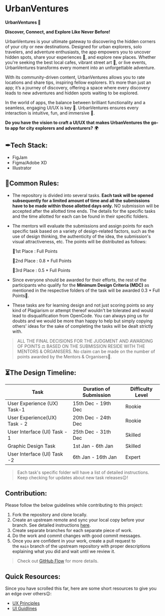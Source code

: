 # UrbanVentures
**UrbanVentures 🌆**

**Discover, Connect, and Explore Like Never Before!**

UrbanVentures is your ultimate gateway to discovering the hidden corners of your city or new destinations. Designed for urban explorers, solo travelers, and adventure enthusiasts, the app empowers you to uncover hidden spots, share your experiences 📸, and explore new places. Whether you're seeking the best local cafes, vibrant street art 🎨, or live events, UrbanVentures transforms every moment into an unforgettable adventure.

With its community-driven content, UrbanVentures allows you to rate locations and share tips, inspiring fellow explorers. It’s more than just an app; it’s a journey of discovery, offering a space where every discovery leads to new adventures and hidden spots waiting to be explored.

In the world of apps, the balance between brilliant functionality and a seamless, engaging UI/UX is key 🔑. UrbanVentures ensures every interaction is intuitive, fun, and immersive 🌟.

**Do you have the vision to craft a UI/UX that makes UrbanVentures the go-to app for city explorers and adventurers?** 🌍

## ✒Tech Stack:

- FigJam
- Figma/Adobe XD
- Illustrator

## 🧾Common Rules:

- The repository is divided into several tasks. **Each task will be opened subsequently for a limited amount of time and all the submissions have to be made within those allotted days only.** NO submission will be accepted after the allotted time ends. The details for the specific tasks and the time allotted for each can be found in their specific folders.
- The mentors will evaluate the submissions and assign points for each specific task based on a variety of design-related factors, such as the use of design thinking, the authenticity of the idea, the submission's visual attractiveness, etc. The points will be distributed as follows:
    
    🥇1st Place :   Full Points
    
    🥈2nd Place :   0.8 * Full Points
    
    🥉3rd Place :   0.5 * Full Points
    
- Since everyone should be awarded for their efforts, the rest of the participants who qualify for the **Minimum Design Criteria (MDC)** as mentioned in the respective folders of the task will be awarded 0.3 * Full Points🎉.
- These tasks are for learning design and not just scoring points so any kind of Plagiarism or attempt thereof wouldn't be tolerated and would lead to disqualification from OpenCode. You can always ping us for doubts and we would be more than happy to help but simply copying others' ideas for the sake of completing the tasks will be dealt strictly with.

> ALL THE FINAL DECISIONS FOR THE JUDGMENT AND AWARDING OF POINTS ⚖️ BASED ON THE SUBMISSION RESIDE WITH THE MENTORS & ORGANISERS.
No claim can be made on the number of points awarded by the Mentors & Organisers🙂.
> 

## ⏳The Design Timeline:

| Task | Duration of Submission | Difficulty Level |
| --- | --- | --- |
| User Experience (UX) Task-1 | 15th Dec - 19th Dec | Rookie |
| User Experience(UX) Task - 2 | 20th Dec - 24th Dec | Rookie |
| User Interface (UI) Task - 1 | 25th Dec - 31th Dec | Skilled |
| Graphic Design Task | 1st Jan - 6th Jan | Skilled |
| User Interface (UI) Task -2 | 6th Jan - 16th Jan | Expert |

> Each task's specific folder will have a list of detailed instructions. Keep checking for updates about new task releases😉!
> 

## **Contribution:**

Please follow the below guidelines while contributing to this project:

1. Fork the repository and clone locally.
2. Create an upstream remote and sync your local copy before your branch. See detailed instructions [here](https://help.github.com/articles/syncing-a-fork).
3. Create separate branches for each separate piece of work.
4. Do the work and commit changes with good commit messages.
5. Once you are confident in your work, create a pull request to the `main` branch of the upstream repository with proper descriptions explaining what you did and wait until we review it.

> Check out [GitHub Flow](https://guides.github.com/introduction/flow/) for more details.
> 

## Quick Resources:

Since you have scrolled this far, here are some short resources to give you an edge over others😉:

- [UX Principles](https://lawsofux.com/)
- [UI Guidlines](https://www.youtube.com/playlist?list=PLDtHAiqIa4wa5MBbE_XDoqY51sAkQnkjt)
